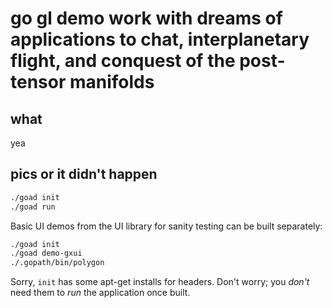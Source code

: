 go gl demo work with dreams of applications to chat, interplanetary flight, and conquest of the post-tensor manifolds
===


what
----

yea


pics or it didn't happen
----

```bash
./goad init
./goad run
```

Basic UI demos from the UI library for sanity testing can be built separately:

```bash
./goad init
./goad demo-gxui
./.gopath/bin/polygon
```

Sorry, `init` has some apt-get installs for headers.
Don't worry; you *don't* need them to *run* the application once built.


